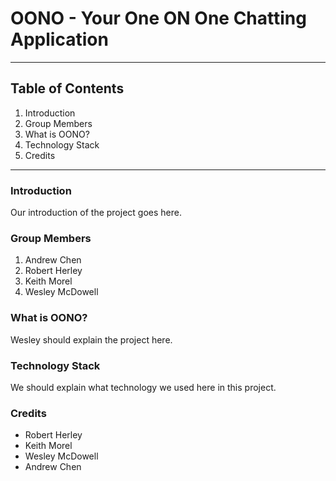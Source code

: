 # OONO - Your One ON One Chatting Application

---

## Table of Contents
1. Introduction
2. Group Members
3. What is OONO?
4. Technology Stack
5. Credits

---

### Introduction
  Our introduction of the project goes here.

### Group Members
  1. Andrew Chen
  2. Robert Herley
  3. Keith Morel
  4. Wesley McDowell

### What is OONO?
  Wesley should explain the project here.

### Technology Stack
  We should explain what technology we used here in this project.

### Credits

  - Robert Herley
  - Keith Morel
  - Wesley McDowell
  - Andrew Chen
